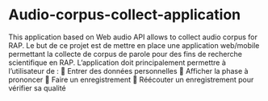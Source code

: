 # Audio-corpus-collect-application
This application based on Web audio API allows to collect audio corpus for RAP.
Le but de ce projet est de mettre en place une application web/mobile permettant la collecte de corpus de parole pour des fins de recherche scientifique en RAP.
L’application doit principalement permettre à l’utilisateur de :
 Entrer des données personnelles
 Afficher la phase à prononcer
 Faire un enregistrement
 Réécouter un enregistrement pour vérifier sa qualité
